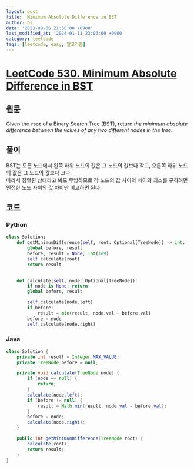 ```yaml
---
layout: post
title:  Minimum Absolute Difference in BST
author: bs
date: '2023-09-05 21:38:00 +0900'
last_modified_at: '2024-01-11 23:03:00 +0900'
category: leetcode
tags: [leetcode, easy, 알고리즘]
---
```


# [LeetCode 530. Minimum Absolute Difference in BST](https://leetcode.com/problems/minimum-absolute-difference-in-bst/)

## 원문
Given the `root` of a Binary Search Tree (BST), return *the minimum absolute difference between the values of any two different nodes in the tree*.

## 풀이
BST는 모든 노드에서 왼쪽 하위 노드의 값은 그 노드의 값보다 작고, 오른쪽 하위 노드의 값은 그 노드의 값보다 크다.<br>
따라서 정렬된 상태라고 봐도 무방하므로 각 노드의 값 사이의 차이의 최소를 구하려면 인접한 노드 사이의 값 차이만 비교하면 된다.

## 코드
### Python
```python
class Solution:
    def getMinimumDifference(self, root: Optional[TreeNode]) -> int:
        global before, result
        before, result = None, int(1e9)
        self.calculate(root)
        return result
    

    def calculate(self, node: Optional[TreeNode]):
        if node is None: return
        global before, result

        self.calculate(node.left)
        if before:
            result = min(result, node.val - before.val)
        before = node
        self.calculate(node.right)
```

### Java
```java
class Solution {
    private int result = Integer.MAX_VALUE;
    private TreeNode before = null;

    private void calculate(TreeNode node) {
        if (node == null) {
            return;
        }
        calculate(node.left);
        if (before != null) {
            result = Math.min(result, node.val - before.val);
        }
        before = node;
        calculate(node.right);
    }

    public int getMinimumDifference(TreeNode root) {
        calculate(root);
        return result;
    }
}
```